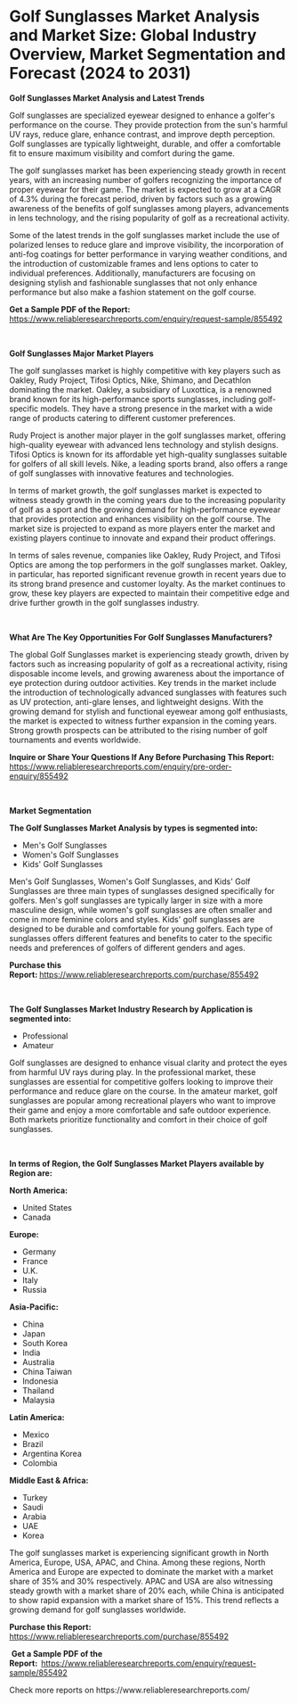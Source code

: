 <p><h1>Golf Sunglasses Market Analysis and Market Size: Global Industry Overview, Market Segmentation and Forecast (2024 to 2031)</h1></p><p><strong>Golf Sunglasses Market Analysis and Latest Trends</strong></p>
<p><p>Golf sunglasses are specialized eyewear designed to enhance a golfer's performance on the course. They provide protection from the sun's harmful UV rays, reduce glare, enhance contrast, and improve depth perception. Golf sunglasses are typically lightweight, durable, and offer a comfortable fit to ensure maximum visibility and comfort during the game.</p><p>The golf sunglasses market has been experiencing steady growth in recent years, with an increasing number of golfers recognizing the importance of proper eyewear for their game. The market is expected to grow at a CAGR of 4.3% during the forecast period, driven by factors such as a growing awareness of the benefits of golf sunglasses among players, advancements in lens technology, and the rising popularity of golf as a recreational activity.</p><p>Some of the latest trends in the golf sunglasses market include the use of polarized lenses to reduce glare and improve visibility, the incorporation of anti-fog coatings for better performance in varying weather conditions, and the introduction of customizable frames and lens options to cater to individual preferences. Additionally, manufacturers are focusing on designing stylish and fashionable sunglasses that not only enhance performance but also make a fashion statement on the golf course.</p></p>
<p><strong>Get a Sample PDF of the Report:&nbsp;</strong> <a href="https://www.reliableresearchreports.com/enquiry/request-sample/855492">https://www.reliableresearchreports.com/enquiry/request-sample/855492</a></p>
<p>&nbsp;</p>
<p><strong>Golf Sunglasses Major Market Players</strong></p>
<p><p>The golf sunglasses market is highly competitive with key players such as Oakley, Rudy Project, Tifosi Optics, Nike, Shimano, and Decathlon dominating the market. Oakley, a subsidiary of Luxottica, is a renowned brand known for its high-performance sports sunglasses, including golf-specific models. They have a strong presence in the market with a wide range of products catering to different customer preferences.</p><p>Rudy Project is another major player in the golf sunglasses market, offering high-quality eyewear with advanced lens technology and stylish designs. Tifosi Optics is known for its affordable yet high-quality sunglasses suitable for golfers of all skill levels. Nike, a leading sports brand, also offers a range of golf sunglasses with innovative features and technologies.</p><p>In terms of market growth, the golf sunglasses market is expected to witness steady growth in the coming years due to the increasing popularity of golf as a sport and the growing demand for high-performance eyewear that provides protection and enhances visibility on the golf course. The market size is projected to expand as more players enter the market and existing players continue to innovate and expand their product offerings.</p><p>In terms of sales revenue, companies like Oakley, Rudy Project, and Tifosi Optics are among the top performers in the golf sunglasses market. Oakley, in particular, has reported significant revenue growth in recent years due to its strong brand presence and customer loyalty. As the market continues to grow, these key players are expected to maintain their competitive edge and drive further growth in the golf sunglasses industry.</p></p>
<p>&nbsp;</p>
<p><strong>What Are The Key Opportunities For Golf Sunglasses Manufacturers?</strong></p>
<p><p>The global Golf Sunglasses market is experiencing steady growth, driven by factors such as increasing popularity of golf as a recreational activity, rising disposable income levels, and growing awareness about the importance of eye protection during outdoor activities. Key trends in the market include the introduction of technologically advanced sunglasses with features such as UV protection, anti-glare lenses, and lightweight designs. With the growing demand for stylish and functional eyewear among golf enthusiasts, the market is expected to witness further expansion in the coming years. Strong growth prospects can be attributed to the rising number of golf tournaments and events worldwide.</p></p>
<p><strong>Inquire or Share Your Questions If Any Before Purchasing This Report:</strong> <a href="https://www.reliableresearchreports.com/enquiry/pre-order-enquiry/855492">https://www.reliableresearchreports.com/enquiry/pre-order-enquiry/855492</a></p>
<p>&nbsp;</p>
<p><strong>Market Segmentation</strong></p>
<p><strong>The Golf Sunglasses Market Analysis by types is segmented into:</strong></p>
<p><ul><li>Men's Golf Sunglasses</li><li>Women's Golf Sunglasses</li><li>Kids' Golf Sunglasses</li></ul></p>
<p><p>Men's Golf Sunglasses, Women's Golf Sunglasses, and Kids' Golf Sunglasses are three main types of sunglasses designed specifically for golfers. Men's golf sunglasses are typically larger in size with a more masculine design, while women's golf sunglasses are often smaller and come in more feminine colors and styles. Kids' golf sunglasses are designed to be durable and comfortable for young golfers. Each type of sunglasses offers different features and benefits to cater to the specific needs and preferences of golfers of different genders and ages.</p></p>
<p><strong>Purchase this Report:&nbsp;</strong><a href="https://www.reliableresearchreports.com/purchase/855492">https://www.reliableresearchreports.com/purchase/855492</a></p>
<p>&nbsp;</p>
<p><strong>The Golf Sunglasses Market Industry Research by Application is segmented into:</strong></p>
<p><ul><li>Professional</li><li>Amateur</li></ul></p>
<p><p>Golf sunglasses are designed to enhance visual clarity and protect the eyes from harmful UV rays during play. In the professional market, these sunglasses are essential for competitive golfers looking to improve their performance and reduce glare on the course. In the amateur market, golf sunglasses are popular among recreational players who want to improve their game and enjoy a more comfortable and safe outdoor experience. Both markets prioritize functionality and comfort in their choice of golf sunglasses.</p></p>
<p>&nbsp;</p>
<p><strong>In terms of Region, the Golf Sunglasses Market Players available by Region are:</strong></p>
<p>
    <p> <strong> North America: </strong>
        <ul>
            <li>United States</li>
            <li>Canada</li>
        </ul>
        </p> 
    <p> <strong> Europe: </strong>
        <ul>
            <li>Germany</li>
            <li>France</li>
            <li>U.K.</li>
            <li>Italy</li>
            <li>Russia</li>
        </ul>
        </p> 
    <p> <strong> Asia-Pacific: </strong>
        <ul>
            <li>China</li>
            <li>Japan</li>
            <li>South Korea</li>
            <li>India</li>
            <li>Australia</li>
            <li>China Taiwan</li>
            <li>Indonesia</li>
            <li>Thailand</li>
            <li>Malaysia</li>
        </ul>
        </p> 
    <p> <strong> Latin America: </strong>
        <ul>
            <li>Mexico</li>
            <li>Brazil</li>
            <li>Argentina Korea</li>
            <li>Colombia</li>
        </ul>
        </p> 
    <p> <strong> Middle East & Africa: </strong>
        <ul>
            <li>Turkey</li>
            <li>Saudi</li>
            <li>Arabia</li>
            <li>UAE</li>
            <li>Korea</li>
        </ul>
    </p>
    </p>
<p><p>The golf sunglasses market is experiencing significant growth in North America, Europe, USA, APAC, and China. Among these regions, North America and Europe are expected to dominate the market with a market share of 35% and 30% respectively. APAC and USA are also witnessing steady growth with a market share of 20% each, while China is anticipated to show rapid expansion with a market share of 15%. This trend reflects a growing demand for golf sunglasses worldwide.</p></p>
<p><strong>Purchase this Report: </strong><a href="https://www.reliableresearchreports.com/purchase/855492">https://www.reliableresearchreports.com/purchase/855492</a></p>
<p>&nbsp;<strong>Get a Sample PDF of the Report:&nbsp;&nbsp;</strong><a href="https://www.reliableresearchreports.com/enquiry/request-sample/855492">https://www.reliableresearchreports.com/enquiry/request-sample/855492</a></p>
<p><strong></strong></p>
<p>Check more reports on https://www.reliableresearchreports.com/</p>